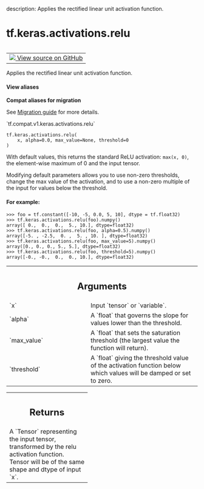 description: Applies the rectified linear unit activation function.

<div itemscope itemtype="http://developers.google.com/ReferenceObject">
<meta itemprop="name" content="tf.keras.activations.relu" />
<meta itemprop="path" content="Stable" />
</div>

# tf.keras.activations.relu

<!-- Insert buttons and diff -->

<table class="tfo-notebook-buttons tfo-api nocontent" align="left">
<td>
  <a target="_blank" href="https://github.com/tensorflow/tensorflow/blob/r2.4/tensorflow/python/keras/activations.py#L268-L306">
    <img src="https://www.tensorflow.org/images/GitHub-Mark-32px.png" />
    View source on GitHub
  </a>
</td>
</table>



Applies the rectified linear unit activation function.

<section class="expandable">
  <h4 class="showalways">View aliases</h4>
  <p>
<b>Compat aliases for migration</b>
<p>See
<a href="https://www.tensorflow.org/guide/migrate">Migration guide</a> for
more details.</p>
<p>`tf.compat.v1.keras.activations.relu`</p>
</p>
</section>

<pre class="devsite-click-to-copy prettyprint lang-py tfo-signature-link">
<code>tf.keras.activations.relu(
    x, alpha=0.0, max_value=None, threshold=0
)
</code></pre>



<!-- Placeholder for "Used in" -->

With default values, this returns the standard ReLU activation:
`max(x, 0)`, the element-wise maximum of 0 and the input tensor.

Modifying default parameters allows you to use non-zero thresholds,
change the max value of the activation,
and to use a non-zero multiple of the input for values below the threshold.

#### For example:



```
>>> foo = tf.constant([-10, -5, 0.0, 5, 10], dtype = tf.float32)
>>> tf.keras.activations.relu(foo).numpy()
array([ 0.,  0.,  0.,  5., 10.], dtype=float32)
>>> tf.keras.activations.relu(foo, alpha=0.5).numpy()
array([-5. , -2.5,  0. ,  5. , 10. ], dtype=float32)
>>> tf.keras.activations.relu(foo, max_value=5).numpy()
array([0., 0., 0., 5., 5.], dtype=float32)
>>> tf.keras.activations.relu(foo, threshold=5).numpy()
array([-0., -0.,  0.,  0., 10.], dtype=float32)
```

<!-- Tabular view -->
 <table class="responsive fixed orange">
<colgroup><col width="214px"><col></colgroup>
<tr><th colspan="2"><h2 class="add-link">Arguments</h2></th></tr>

<tr>
<td>
`x`
</td>
<td>
Input `tensor` or `variable`.
</td>
</tr><tr>
<td>
`alpha`
</td>
<td>
A `float` that governs the slope for values lower than the
threshold.
</td>
</tr><tr>
<td>
`max_value`
</td>
<td>
A `float` that sets the saturation threshold (the largest value
the function will return).
</td>
</tr><tr>
<td>
`threshold`
</td>
<td>
A `float` giving the threshold value of the activation function
below which values will be damped or set to zero.
</td>
</tr>
</table>



<!-- Tabular view -->
 <table class="responsive fixed orange">
<colgroup><col width="214px"><col></colgroup>
<tr><th colspan="2"><h2 class="add-link">Returns</h2></th></tr>
<tr class="alt">
<td colspan="2">
A `Tensor` representing the input tensor,
transformed by the relu activation function.
Tensor will be of the same shape and dtype of input `x`.
</td>
</tr>

</table>


